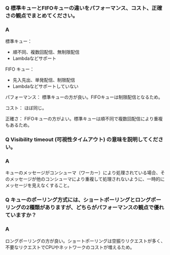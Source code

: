 ### Q 標準キューとFIFOキューの違いをパフォーマンス、コスト、正確さの観点でまとめてください。
### A
標準キュー：
- 順不同、複数回配信、無制限配信
- Lambdaなどサポート

FIFO キュー：
- 先入先出、単発配信、制限配信
- Lambdaなどサポートしていない

パフォーマンス：
標準キューの方が良い。FIFOキューは制限配信となるため。

コスト：
ほぼ同じ。

正確さ：
FIFOキューの方がよい。標準キューは順不同で複数回配信により重複もあるため。
### Q Visibility timeout (可視性タイムアウト) の意味を説明してください。
### A
キューのメッセージがコンシューマ（ワーカー）により処理されている場合、そのメッセージが他のコンシューマにより重複して処理されないように、一時的にメッセージを見えなくすること。
### Q キューのポーリング方式には、ショートポーリングとロングポーリングの2種類がありますが、どちらがパフォーマンスの観点で優れていますか？
### A
ロングポーリングの方が良い。ショートポーリングは空振りリクエストが多く、不要なリクエストでCPUやネットワークのコストが増えるため。